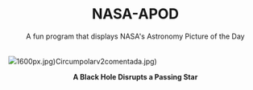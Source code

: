 <div align="center">
  <h1>
    NASA-APOD
  </h1>
</div>
  
<div align="center">
  A fun program that displays NASA's Astronomy Picture of the Day
</div>

<br>

![](https://apod.nasa.gov/apod/image/2405/BhShredder_NASA_3482.jpg)1600px.jpg)Circumpolarv2comentada.jpg)

<p align = "center">
  <b>A Black Hole Disrupts a Passing Star</b>
</p>
